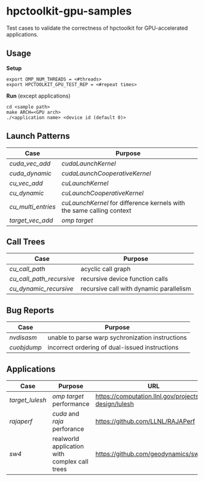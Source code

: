 # hpctoolkit-gpu-samples

Test cases to validate the correctness of hpctoolkit for GPU-accelerated applications.

## Usage

**Setup**

    export OMP_NUM_THREADS = <#threads>
    export HPCTOOLKIT_GPU_TEST_REP = <#repeat times>

**Run** (except applications)

    cd <sample path>
    make ARCH=<GPU arch>
    ./<application name> <device id (default 0)>

## Launch Patterns

|**Case**                         |**Purpose**                      |
|-----------------------------|-----------------------------|
|*cuda_vec_add* | *cudaLaunchKernel*|
|*cuda_dynamic* | *cudaLaunchCooperativeKernel* |
|*cu_vec_add* | *cuLaunchKernel*|
|*cu_dynamic* | *cuLaunchCooperativeKernel*|
|*cu_multi_entries* | *cuLaunchKernel* for difference kernels with the same calling context |
|*target_vec_add* | *omp target* |

## Call Trees

|**Case**                         |**Purpose**                      |
|-----------------------------|-----------------------------|
|*cu_call_path* | acyclic call graph |
|*cu_call_path_recursive* | recursive device function calls |
|*cu_dynamic_recursive* | recursive call with dynamic parallelism |

## Bug Reports

|**Case**                         |**Purpose**                      |
|-----------------------------|-----------------------------|
|*nvdisasm* | unable to parse warp sychronization instructions |
|*cuobjdump* | incorrect ordering of dual-issued instructions |

## Applications

|**Case**                         |**Purpose**                      | **URL** |
|-----------------------------|-----------------------------|----|
|*target_lulesh* | *omp target* performance |https://computation.llnl.gov/projects/co-design/lulesh|
|*rajaperf* | *cuda* and *raja* perforance |https://github.com/LLNL/RAJAPerf|
|*sw4* | realworld application with complex call trees |https://github.com/geodynamics/sw4|

